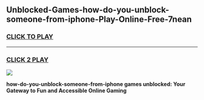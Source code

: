 
## Unblocked-Games-how-do-you-unblock-someone-from-iphone-Play-Online-Free-7nean
<h3>
<a href="https://premium76.site?title=how-do-you-unblock-someone-from-iphone&ref=26A">CLICK TO PLAY</a></h3>
<hr>

<h3>
<a href="https://premium76.site?title=how-do-you-unblock-someone-from-iphone&ref=26A">CLICK 2 PLAY</a>
  
</h3>

<a href="https://premium76.site?title=how-do-you-unblock-someone-from-iphone&ref=26A"><img src="https://clearcache.store/games.png"></a>


**how-do-you-unblock-someone-from-iphone games unblocked: Your Gateway to Fun and Accessible Online Gaming**
